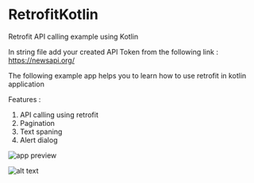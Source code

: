 # RetrofitKotlin
Retrofit API calling example using Kotlin

In string file add your created API Token from the following link : https://newsapi.org/

The following example app helps you to learn how to use retrofit in kotlin application

Features :
1. API calling using retrofit
2. Pagination
3. Text spaning
3. Alert dialog 

![app preview](https://github.com/[manoj140220]/[RetrofitKotlin]/Screenshot_20210308-143313.jpg?raw=true)

![alt text](https://github.com/manoj140220/RetrofitKotlin/blob/master/Screenshot_20210308.jpg?raw=true)
